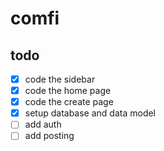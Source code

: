 # comfi

## todo

- [x] code the sidebar
- [x] code the home page
- [x] code the create page
- [x] setup database and data model
- [ ] add auth
- [ ] add posting
